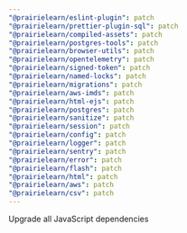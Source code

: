 ```yaml
---
"@prairielearn/eslint-plugin": patch
"@prairielearn/prettier-plugin-sql": patch
"@prairielearn/compiled-assets": patch
"@prairielearn/postgres-tools": patch
"@prairielearn/browser-utils": patch
"@prairielearn/opentelemetry": patch
"@prairielearn/signed-token": patch
"@prairielearn/named-locks": patch
"@prairielearn/migrations": patch
"@prairielearn/aws-imds": patch
"@prairielearn/html-ejs": patch
"@prairielearn/postgres": patch
"@prairielearn/sanitize": patch
"@prairielearn/session": patch
"@prairielearn/config": patch
"@prairielearn/logger": patch
"@prairielearn/sentry": patch
"@prairielearn/error": patch
"@prairielearn/flash": patch
"@prairielearn/html": patch
"@prairielearn/aws": patch
"@prairielearn/csv": patch
---
```


Upgrade all JavaScript dependencies
